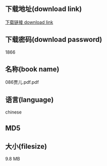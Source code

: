 ## 下载地址(download link)
[下载链接 download link](https://tutu365.netlify.app/?s=086%E8%B4%BE%E5%84%BF.pdf)

## 下载密码(download password)
1866

## 名称(book name)
086贾儿.pdf.pdf

## 语言(language)
chinese

## MD5


## 大小(filesize)
9.8 MB

